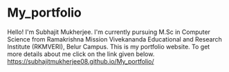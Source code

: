 # My_portfolio
Hello! I'm Subhajit Mukherjee. I'm currently pursuing M.Sc in Computer Science from Ramakrishna Mission Vivekananda Educational and Research Institute (RKMVERI), Belur Campus. This is my portfolio website. To get more details about me click on the link given below.
https://subhajitmukherjee08.github.io/My_portfolio/
